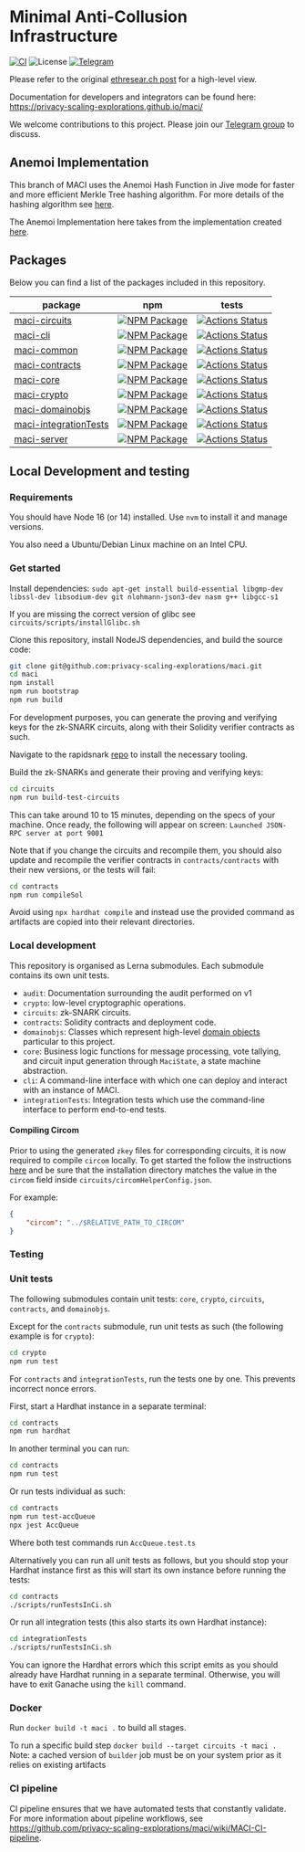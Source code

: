 # Minimal Anti-Collusion Infrastructure

[![CI][cli-actions-badge]][cli-actions-link]
![License](https://img.shields.io/badge/license-MIT-green)
[![Telegram][telegram-badge]][telegram-link]



Please refer to
the original [ethresear.ch
post](https://ethresear.ch/t/minimal-anti-collusion-infrastructure/5413) for a
high-level view.

Documentation for developers and integrators can be found here:
https://privacy-scaling-explorations.github.io/maci/

We welcome contributions to this project. Please join our
[Telegram group][telegram-link] to discuss.

## Anemoi Implementation

This branch of MACI uses the Anemoi Hash Function in Jive mode for faster and more efficient Merkle Tree hashing algorithm. For more details of the hashing algorithm see [here](https://eprint.iacr.org/2022/840). 

The Anemoi Implementation here takes from the implementation created [here](https://github.com/MBelegris/AnemoiCircom). 

## Packages

Below you can find a list of the packages included in this repository.

| package | npm |  tests | 
|---------|-----|--------|
| [maci-circuits][circuits-package] | [![NPM Package][circuits-npm-badge]][circuits-npm-link] | [![Actions Status][circuits-actions-badge]][circuits-actions-link] |
| [maci-cli][cli-package] | [![NPM Package][cli-npm-badge]][cli-npm-link] | [![Actions Status][cli-actions-badge]][cli-actions-link] |
| [maci-common][common-package] | [![NPM Package][common-npm-badge]][common-npm-link] | [![Actions Status][common-actions-badge]][common-actions-link] |
| [maci-contracts][contracts-package] | [![NPM Package][contracts-npm-badge]][contracts-npm-link] | [![Actions Status][contracts-actions-badge]][contracts-actions-link] |
| [maci-core][core-package] | [![NPM Package][core-npm-badge]][core-npm-link] | [![Actions Status][core-actions-badge]][core-actions-link] |
| [maci-crypto][crypto-package] | [![NPM Package][crypto-npm-badge]][crypto-npm-link] | [![Actions Status][crypto-actions-badge]][crypto-actions-link] |
| [maci-domainobjs][domainobjs-package] | [![NPM Package][domainobjs-npm-badge]][domainobjs-npm-link] | [![Actions Status][domainobjs-actions-badge]][domainobjs-actions-link] |
| [maci-integrationTests][integrationTests-package] | [![NPM Package][integrationTests-npm-badge]][integrationTests-npm-link] | [![Actions Status][integrationTests-actions-badge]][integrationTests-actions-link] |
| [maci-server][server-package] | [![NPM Package][server-npm-badge]][server-npm-link] | [![Actions Status][server-actions-badge]][server-actions-link] |

## Local Development and testing

### Requirements

You should have Node 16 (or 14) installed. Use `nvm` to install it and manage versions.

You also need a Ubuntu/Debian Linux machine on an Intel CPU.

### Get started

Install dependencies:
`sudo apt-get install build-essential libgmp-dev libssl-dev libsodium-dev git nlohmann-json3-dev nasm g++ libgcc-s1`

If you are missing the correct version of glibc see `circuits/scripts/installGlibc.sh`

Clone this repository, install NodeJS dependencies, and build the source code:

```bash
git clone git@github.com:privacy-scaling-explorations/maci.git
cd maci
npm install
npm run bootstrap
npm run build
```

For development purposes, you can generate the proving and verifying keys for
the zk-SNARK circuits, along with their Solidity verifier contracts as such.

Navigate to the rapidsnark [repo](https://github.com/iden3/rapidsnark) to install the necessary tooling.

Build the zk-SNARKs and generate their proving and verifying keys:

```bash
cd circuits
npm run build-test-circuits
```

This can take around 10 to 15 minutes, depending on the specs of your machine.
Once ready, the following will appear on screen:
     ```
     Launched JSON-RPC server at port 9001
     ```

Note that if you change the circuits and recompile them, you should also update
and recompile the verifier contracts in `contracts/contracts` with their new
versions, or the tests will fail:


```bash
cd contracts
npm run compileSol
```

Avoid using `npx hardhat compile` and instead use the provided command as artifacts are copied into their relevant directories.

### Local development

This repository is organised as Lerna submodules. Each submodule contains its
own unit tests.

- `audit`: Documentation surrounding the audit performed on v1
- `crypto`: low-level cryptographic operations.
- `circuits`: zk-SNARK circuits.
- `contracts`: Solidity contracts and deployment code.
- `domainobjs`: Classes which represent high-level [domain
  objects](https://wiki.c2.com/?DomainObject) particular to this project.
- `core`: Business logic functions for message processing, vote tallying,
  and circuit input generation through `MaciState`, a state machine
  abstraction.
- `cli`: A command-line interface with which one can deploy and interact with
  an instance of MACI.
- `integrationTests`: Integration tests which use the command-line interface
  to perform end-to-end tests.

#### Compiling Circom

Prior to using the generated `zkey` files for corresponding circuits, it is now required to compile `circom` locally. To get started the follow the instructions [here](https://docs.circom.io/getting-started/installation/)
and be sure that the installation directory matches the value in the `circom` field inside `circuits/circomHelperConfig.json`.

For example:
```json
{
    "circom": "../$RELATIVE_PATH_TO_CIRCOM"
}
```

### Testing

### Unit tests

The following submodules contain unit tests: `core`, `crypto`, `circuits`,
`contracts`, and `domainobjs`.

Except for the `contracts` submodule, run unit tests as such (the following
example is for `crypto`):

```bash
cd crypto
npm run test
```

For `contracts` and `integrationTests`, run the tests one by one. This prevents
incorrect nonce errors.

First, start a Hardhat instance in a separate terminal:

```bash
cd contracts
npm run hardhat
```

In another terminal you can run:

```bash
cd contracts
npm run test
```

Or run tests individual as such:

```bash
cd contracts
npm run test-accQueue
npx jest AccQueue
```

Where both test commands run `AccQueue.test.ts`

Alternatively you can run all unit tests as follows, but you should
stop your Hardhat instance first as this will start its own instance
before running the tests:

```bash
cd contracts
./scripts/runTestsInCi.sh
```

Or run all integration tests (this also starts its own Hardhat instance):

```bash
cd integrationTests
./scripts/runTestsInCi.sh
```

You can ignore the Hardhat errors which this script emits as you should already
have Hardhat running in a separate terminal. Otherwise, you will have to exit
Ganache using the `kill` command.


### Docker

Run `docker build -t maci .` to build all stages.

To run a specific build step `docker build --target circuits -t maci .`
Note: a cached version of `builder` job must be on your system prior as it relies on existing artifacts

### CI pipeline

CI pipeline ensures that we have automated tests that constantly validate. For more information about pipeline workflows, see https://github.com/privacy-scaling-explorations/maci/wiki/MACI-CI-pipeline.

[telegram-badge]: https://badges.aleen42.com/src/telegram.svg
[telegram-link]: https://t.me/joinchat/LUgOpE7J2gstRcZqdERyvw

[circuits-package]: ./circuits
[circuits-npm-badge]: https://img.shields.io/npm/v/maci-circuits.svg
[circuits-npm-link]: https://www.npmjs.com/package/maci-circuits
[circuits-actions-badge]: https://github.com/privacy-scaling-explorations/maci/actions/workflows/circuit-build.yml/badge.svg
[circuits-actions-link]: https://github.com/privacy-scaling-explorations/maci/actions?query=workflow%3ACircuit

[cli-package]: ./cli
[cli-npm-badge]: https://img.shields.io/npm/v/maci-cli.svg
[cli-actions-badge]: https://github.com/privacy-scaling-explorations/maci/actions/workflows/e2e.yml/badge.svg
[cli-npm-link]: https://www.npmjs.com/package/maci-cli
[cli-actions-link]: https://github.com/privacy-scaling-explorations/maci/actions?query=workflow%3ACI

[common-package]: ./common
[common-npm-badge]: https://img.shields.io/npm/v/maci-common.svg
[common-npm-link]: https://www.npmjs.com/package/maci-common
[common-actions-badge]: https://github.com/privacy-scaling-explorations/maci/actions/workflows/build.yml/badge.svg
[common-actions-link]: https://github.com/privacy-scaling-explorations/maci/actions?query=workflow%3Acommon

[contracts-package]: ./contracts
[contracts-npm-badge]: https://img.shields.io/npm/v/maci-contracts.svg
[contracts-npm-link]: https://www.npmjs.com/package/maci-contracts
[contracts-actions-badge]: https://github.com/privacy-scaling-explorations/maci/actions/workflows/contracts-build.yml/badge.svg
[contracts-actions-link]: https://github.com/privacy-scaling-explorations/maci/actions?query=workflow%3Acontracts

[core-package]: ./core
[core-npm-badge]: https://img.shields.io/npm/v/maci-core.svg
[core-npm-link]: https://www.npmjs.com/package/maci-core
[core-actions-badge]: https://github.com/privacy-scaling-explorations/maci/actions/workflows/core-build.yml/badge.svg
[core-actions-link]: https://github.com/privacy-scaling-explorations/maci/actions?query=workflow%3Acore

[crypto-package]: ./crypto
[crypto-npm-badge]: https://img.shields.io/npm/v/maci-crypto.svg
[crypto-npm-link]: https://www.npmjs.com/package/maci-crypto
[crypto-actions-badge]: https://github.com/privacy-scaling-explorations/maci/actions/workflows/crypto-build.yml/badge.svg
[crypto-actions-link]: https://github.com/privacy-scaling-explorations/maci/actions?query=workflow%3Acrypto

[domainobjs-package]: ./domainobjs
[domainobjs-npm-badge]: https://img.shields.io/npm/v/maci-domainobjs.svg
[domainobjs-npm-link]: https://www.npmjs.com/package/maci-domainobjs
[domainobjs-actions-badge]: https://github.com/privacy-scaling-explorations/maci/actions/workflows/domainobjs-build.yml/badge.svg
[domainobjs-actions-link]: https://github.com/privacy-scaling-explorations/maci/actions?query=workflow%3Adomainobjs

[integrationTests-package]: ./integrationTests
[integrationTests-npm-badge]: https://img.shields.io/npm/v/maci-integrationtests.svg
[integrationTests-npm-link]: https://www.npmjs.com/package/maci-integrationtests
[integrationTests-actions-badge]: https://github.com/privacy-scaling-explorations/maci/actions/workflows/e2e.yml/badge.svg
[integrationTests-actions-link]: https://github.com/privacy-scaling-explorations/maci/actions?query=workflow%3ACI

[server-package]: ./server
[server-npm-badge]: https://img.shields.io/npm/v/maci-server.svg
[server-npm-link]: https://www.npmjs.com/package/maci-server
[server-actions-badge]: https://github.com/privacy-scaling-explorations/maci/actions/workflows/build.yml/badge.svg
[server-actions-link]: https://github.com/privacy-scaling-explorations/maci/actions?query=workflow%3Aserver
